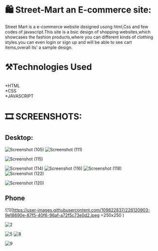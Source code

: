 # :shopping: Street-Mart an E-commerce site:
Street Mart is a e-commerce website designed usong html,Css and few codes of javascript.This site is a bsic design of shopping websites,which showcases the fashion products,where you can different kinds of clothing styles.you can even login or sign up and will be able to see cart items,overall its' a sample design.

# :hammer_and_pick:Technologies Used
<br>
*HTML
<br>
*CSS
<br>
*JAVASCRIPT


# :film_strip: SCREENSHOTS:
## Desktop:


![Screenshot (105)](https://user-images.githubusercontent.com/109822837/226119072-6a7808e4-965e-46f3-bf81-324885ddc7c1.png)
![Screenshot (111)](https://user-images.githubusercontent.com/109822837/226119454-cf5feaff-731f-40b5-862d-274fd4e43bc6.png)

![Screenshot (115)](https://user-images.githubusercontent.com/109822837/226119719-216871a4-f8d2-48aa-a48a-e19009bbd34e.png)

![Screenshot (114)](https://user-images.githubusercontent.com/109822837/226120173-b61f1df1-c264-4c08-b8b1-7ebc38e57aa3.png)
![Screenshot (116)](https://user-images.githubusercontent.com/109822837/226120328-de2f599d-09b0-433c-94bb-19243f7c80a2.png)
![Screenshot (118)](https://user-images.githubusercontent.com/109822837/226120433-515ca2c7-a9ba-4a3d-8a3f-29e16502d9e6.png)
![Screenshot (122)](https://user-images.githubusercontent.com/109822837/226120513-1465d52c-366b-4a2a-a606-7adae9704a4a.png)

![Screenshot (120)](https://user-images.githubusercontent.com/109822837/226120574-15e2021a-7c96-454f-b49c-84a905f1c63f.png)

## Phone
![1](https://user-images.githubusercontent.com/109822837/226120903-9e18690e-87f5-40f6-96af-a72f5c73e0d2.jpeg =250x250 )

![2](https://user-images.githubusercontent.com/109822837/226120983-9488c2dc-0167-4156-8464-f2b98d36db74.jpeg)

![5](https://user-images.githubusercontent.com/109822837/226120997-93a19702-c111-4e5a-acc0-76d1c0a274ea.jpeg)
![8](https://user-images.githubusercontent.com/109822837/226121026-3c9c5891-5efe-4aed-96fa-ca6d98a4ef75.jpeg)

![9](https://user-images.githubusercontent.com/109822837/226121031-de7966bc-0f05-43b5-82ec-cf2690e08fbe.jpeg)



